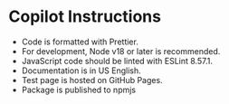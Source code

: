 # Copilot Instructions

- Code is formatted with Prettier.
- For development, Node v18 or later is recommended.
- JavaScript code should be linted with ESLint 8.57.1.
- Documentation is in US English.
- Test page is hosted on GitHub Pages.
- Package is published to npmjs
